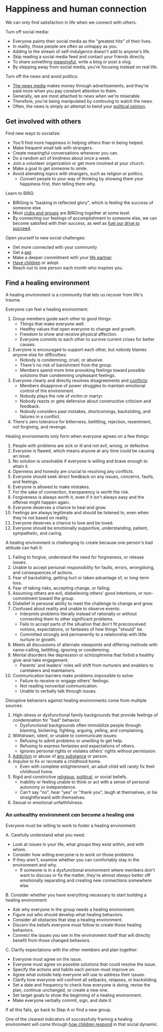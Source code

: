 
# Happiness and human connection

We can only find satisfaction in life when we connect with others.

Turn off social media:

- Everyone paints their social media as the "greatest hits" of their lives.
- In reality, those people are often as unhappy as you.
- Adding to the stream of self-indulgence doesn't add to anyone's life.
- Skip reading a social media feed and contact your friends directly.
- To share something [meaningful](meaning.md), write a blog or post a vlog.
- By stepping away from social media, you're focusing instead on real life.

Turn off the news and avoid politics:

- [The news media](stories-storytellers.md) makes money through advertisements, and they're paid more when you pay constant attention to them.
- Generally, we are most attached to news when we're miserable.
- Therefore, you're being manipulated by continuing to watch the news.
- Often, the news is simply an attempt to bend your [political opinion](politics-conservativeliberal.md).

## Get involved with others

Find new ways to socialize:

- You'll find more happiness in helping others than in being helped.
- Make frequent small talk with strangers.
- Create meaningful conversations whenever you can.
- Do a random act of kindness about once a week.
- Join a volunteer organization or get more involved at your church.
- Make a goal to get someone to smile.
- Avoid alienating topics with strangers, such as religion or politics.
  - Convert people to your way of thinking by showing them your happiness first, then telling them why.

Learn to BIRG:

- BIRGing is "basking in reflected glory", which is feeling the success of someone else.
- Most [clubs and groups](groups-member.md) are BIRGing together at some level.
- By connecting our feelings of accomplishment to someone else, we can become satisfied with their success, as well as [fuel our drive to succeed](success-1_why.md).

Open yourself to new social challenges:

- Get more connected with your community
- Get a [pet](fun-pets.md).
- Make a deeper commitment with your [life partner](relationships-3_marriage.md).
- [Have children](parenting-2_children.md) or adopt.
- Reach out to one person each month who inspires you.

## Find a healing environment

A healing environment is a community that lets us recover from life's trauma.

Everyone can feel a healing environment:

1. Group members guide each other to good things:
   - Things that make everyone well.
   - Healthy values that open everyone to change and growth.
   - Freedom to show and receive physical affection.
   - Everyone commits to each other to survive current crises for better causes.
2. Everyone is encouraged to support each other, but nobody blames anyone else for difficulties:
   - Nobody is condemning, cruel, or abusive.
   - There's no risk of banishment from the group.
   - Members spend more time provoking feelings toward possible solutions than condemning unpleasant feelings.
3. Everyone clearly and directly resolves disagreements and [conflicts](people-conflicts.md):
   - Members disapprove of power struggles to maintain emotional control of the environment.
   - Nobody plays the role of victim or martyr.
   - Nobody reacts or gets defensive about constructive criticism and feedback.
   - Nobody considers past mistakes, shortcomings, backsliding, and failures in a conflict.
4. There's zero tolerance for bitterness, belittling, rejection, resentment, not forgiving, and revenge.

Healing environments only form when everyone agrees on a few things:

1. People with problems are sick or ill and not evil, wrong, or defective.
2. Everyone is flawed, which means anyone at any time could be causing an issue.
3. No solution is unsolvable if everyone is willing and brave enough to attain it.
4. Openness and honesty are crucial to resolving any conflicts.
5. Everyone should seek direct feedback on any issues, concerns, faults, and feelings.
6. Everyone is allowed to make mistakes.
7. For the sake of connection, transparency is worth the risk.
8. Forgiveness is always worth it, even if it isn't always easy and the offense might happen again.
9. Everyone deserves a chance to heal and grow.
10. Feelings are always legitimate and should be listened to, even when they're not based on reality.
11. Everyone deserves a chance to love and be loved.
12. Everyone should be emotionally supportive, understanding, patient, sympathetic, and caring.

A healing environment is challenging to create because one person's bad attitude can halt it:

1. Failing to forgive, understand the need for forgiveness, or release issues.
2. Unable to accept personal responsibility for faults, errors, wrongdoing, and consequences of actions.
3. Fear of backsliding, getting hurt or taken advantage of, or long-term loss.
4. Fear of taking risks, accepting change, or failing.
5. Assuming others are evil, disbelieving others' good intentions, or non-commitment toward the group.
6. Disbelief in personal ability to meet the challenge to change and grow.
7. Confused about reality and unable to observe events:
   - Interprets problems literally instead of rationally or without connecting them to other significant problems.
   - Fails to accept parts of the situation that don't fit preconceived notions, expectations, or fantasies of how things "should" be.
   - Committed strongly and permanently to a relationship with little nurture or growth.
8. Meets all discussions of alternate viewpoints and differing methods with name-calling, belittling, ignoring or condemning.
9. Mental disorders like depression or schizophrenia that forbid a healthy give-and-take engagement.
   - Parents' and leaders' roles will shift from nurturers and enablers to caretakers and maintainers.
10. Communication barriers make problems impossible to solve:
    - Failure to receive or engage others' feelings.
    - Not reading nonverbal communication.
    - Unable to verbally talk through issues.

Disruptive behaviors against healing environments come from multiple sources:

1. High-stress or dysfunctional family backgrounds that provide feelings of condemnation for "bad" behavior.
   - Dysfunctional backgrounds often immobilize people through blaming, bickering, fighting, arguing, yelling, and complaining.
2. Withdrawn, silent, or unable to communicate issues:
   - Refusing to admit problems or unwilling to get help.
   - Refusing to express fantasies and expectations of others.
   - Ignores personal rights or violates others' rights without permission.
3. [Addiction](addiction.md) or abuse of [any substance](addiction-substances.md) or person.
4. Impulse to fix or recreate a childhood home.
   - Even with complete enlightenment, an adult child will rarely fix their childhood home.
5. Rigid and constrictive [religious](religion-answers.md), [political](politics-conservativeliberal.md), or social beliefs.
   - Inability or feeling unable to think or act with a sense of personal autonomy or independence.
   - Can't say "no", hear "yes" or "thank you", laugh at themselves, or be straightforward with themselves.
6. Sexual or emotional unfaithfulness.

### An unhealthy environment *can* become a healing one

Everyone must be willing to work to foster a healing environment.

A. Carefully understand what you need:

- Look at issues in your life, what groups they exist within, and with whom.
- Consider how willing everyone is to work on those problems.
- If they aren't, examine whether you can comfortably stay in the environment and why.
  - If someone is in a dysfunctional environment where members don't want to discuss or fix the matter, they're almost *always* better off emotionally separating and creating new connections somewhere else.

B. Consider whether you have everything necessary to start building a healing environment:

- Ask why everyone in the group needs a healing environment.
- Figure out who should develop what healing behaviors.
- Consider all obstacles that stop a healing environment.
- Discern the beliefs everyone must follow to create those healing behaviors.
- Connect the issues you see in the environment itself that will directly benefit from those changed behaviors.

C. Clarify expectations with the other members and plan together:

- Everyone must agree on the issue.
- Everyone must agree on possible solutions that could resolve the issue.
- Specify the actions and habits each person must improve on.
- Agree what outside help everyone will use to address their issues.
- Clarify how everyone will confront all setbacks, relapses, or backsliding.
- Set a date and frequency to check how everyone is doing, revise the plan, continue unchanged, or create a new one.
- Set target goals to show the beginning of a healing environment.
- Make everyone verbally commit, sign, and date it.

If all this fails, go back to Step A or find a new group.

One of the clearest indicators of successfully framing a healing environment will come through [how children respond](parenting-2_children.md) in that social dynamic.
